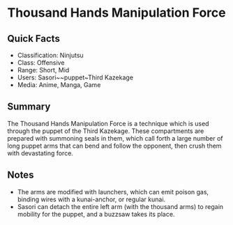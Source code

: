 # Thousand Hands Manipulation Force

## Quick Facts
- Classification: Ninjutsu
- Class: Offensive
- Range: Short, Mid
- Users: Sasori~~puppet~Third Kazekage
- Media: Anime, Manga, Game

## Summary
The Thousand Hands Manipulation Force is a technique which is used through the puppet of the Third Kazekage. These compartments are prepared with summoning seals in them, which call forth a large number of long puppet arms that can bend and follow the opponent, then crush them with devastating force.

## Notes
- The arms are modified with launchers, which can emit poison gas, binding wires with a kunai-anchor, or regular kunai.
- Sasori can detach the entire left arm (with the thousand arms) to regain mobility for the puppet, and a buzzsaw takes its place.
